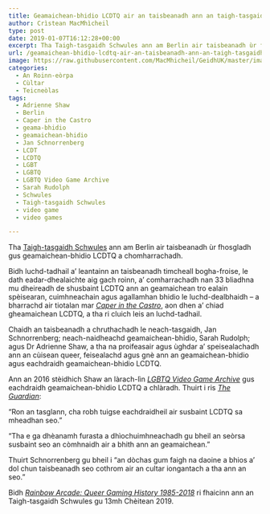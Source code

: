 ```yaml
---
title: Geamaichean-bhidio LCDTQ air an taisbeanadh ann an taigh-tasgaidh Bherlin
author: Crìstean MacMhìcheil
type: post
date: 2019-01-07T16:12:28+00:00
excerpt: Tha Taigh-tasgaidh Schwules ann am Berlin air taisbeanadh ùr fhosgladh gus geamaichean-bhidio LCDTQ a chomharrachadh.
url: /geamaichean-bhidio-lcdtq-air-an-taisbeanadh-ann-an-taigh-tasgaidh-bherlin/
image: https://raw.githubusercontent.com/MacMhicheil/GeidhUK/master/images/.jpg
categories:
  - An Roinn-eòrpa
  - Cùltar
  - Teicneòlas
tags:
  - Adrienne Shaw
  - Berlin
  - Caper in the Castro
  - geama-bhidio
  - geamaichean-bhidio
  - Jan Schnorrenberg
  - LCDT
  - LCDTQ
  - LGBT
  - LGBTQ
  - LGBTQ Video Game Archive
  - Sarah Rudolph
  - Schwules
  - Taigh-tasgaidh Schwules
  - video game
  - video games

---
```

Tha [Taigh-tasgaidh Schwules][1] ann am Berlin air taisbeanadh ùr fhosgladh gus geamaichean-bhidio LCDTQ a chomharrachadh.

Bidh luchd-tadhail a&#8217; leantainn an taisbeanadh timcheall bogha-froise, le dath eadar-dhealaichte aig gach roinn, a&#8217; comharrachadh nan 33 bliadhna mu dheireadh de shusbaint LCDTQ ann an geamaichean tro ealain spèisearan, cuimhneachain agus agallamhan bhidio le luchd-dealbhaidh &#8211; a bharrachd air tiotalan mar _[Caper in the Castro][2]_, aon dhen a&#8217; chiad gheamaichean LCDTQ, a tha ri cluich leis an luchd-tadhail.

Chaidh an taisbeanadh a chruthachadh le neach-tasgaidh, Jan Schnorrenberg; neach-naidheachd geamaichean-bhidio, Sarah Rudolph; agus Dr Adrienne Shaw, a tha na proifeasair agus ùghdar a’ speisealachadh ann an cùisean queer, feisealachd agus gnè ann an geamaichean-bhidio agus eachdraidh geamaichean-bhidio LCDTQ.

Ann an 2016 stèidhich Shaw an làrach-lìn _[LGBTQ Video Game Archive][3]_ gus eachdraidh geamaichean-bhidio LCDTQ a chlàradh. Thuirt i ris _[The Guardian][4]_:

“Ron an tasglann, cha robh tuigse eachdraidheil air susbaint LCDTQ sa mheadhan seo.”

“Tha e ga dhèanamh furasta a dhìochuimhneachadh gu bheil an seòrsa susbaint seo an còmhnaidh air a bhith ann an geamaichean.”

Thuirt Schnorrenberg gu bheil i “an dòchas gum faigh na daoine a bhios a’ dol chun taisbeanadh seo cothrom air an cultar iongantach a tha ann an seo.”

Bidh _[Rainbow Arcade: Queer Gaming History 1985-2018][5]_ ri fhaicinn ann an Taigh-tasgaidh Schwules gu 13mh Chèitean 2019.

 [1]: https://www.schwulesmuseum.de/?lang=en
 [2]: https://lgbtqgamearchive.com/games/games-by-decade/1980s/caper-in-the-castro/
 [3]: https://lgbtqgamearchive.com/
 [4]: https://www.theguardian.com/games/2019/jan/04/rainbow-arcade-lgbtq-video-games-exhibition-world-of-warcraft-nintendo-berlin
 [5]: https://www.schwulesmuseum.de/ausstellung/rainbow-arcade-a-queer-history-of-video-games-1985-2018/?lang=en
